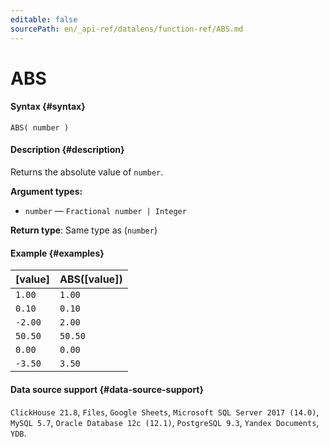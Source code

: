 ```yaml
---
editable: false
sourcePath: en/_api-ref/datalens/function-ref/ABS.md
---
```


# ABS



#### Syntax {#syntax}


```
ABS( number )
```

#### Description {#description}
Returns the absolute value of `number`.

**Argument types:**
- `number` — `Fractional number | Integer`


**Return type**: Same type as (`number`)

#### Example {#examples}



| **[value]**   | **ABS([value])**   |
|:--------------|:-------------------|
| `1.00`        | `1.00`             |
| `0.10`        | `0.10`             |
| `-2.00`       | `2.00`             |
| `50.50`       | `50.50`            |
| `0.00`        | `0.00`             |
| `-3.50`       | `3.50`             |




#### Data source support {#data-source-support}

`ClickHouse 21.8`, `Files`, `Google Sheets`, `Microsoft SQL Server 2017 (14.0)`, `MySQL 5.7`, `Oracle Database 12c (12.1)`, `PostgreSQL 9.3`, `Yandex Documents`, `YDB`.
